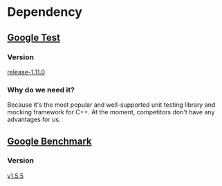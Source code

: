 # Dependency

## [Google Test](https://github.com/google/googletest)

### Version

[release-1.11.0](https://github.com/google/googletest/releases/tag/release-1.11.0)

### Why do we need it?

Because it's the most popular and well-supported unit testing library and mocking framework for C++.
At the moment, competitors don't have any advantages for us.

## [Google Benchmark](https://github.com/google/benchmark)

### Version

[v1.5.5](https://github.com/google/benchmark/releases/tag/v1.5.5)
